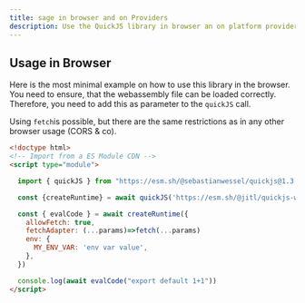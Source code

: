```yaml
---
title: sage in browser and on Providers
description: Use the QuickJS library in browser an on platform providers
---
```


## Usage in Browser

Here is the most minimal example on how to use this library in the browser.
You need to ensure, that the webassembly file can be loaded correctly. Therefore, you need to add this as parameter to the `quickJS` call.

Using `fetch`is possible, but there are the same restrictions as in any other browser usage (CORS & co).

```html
<!doctype html>
<!-- Import from a ES Module CDN -->
<script type="module">

  import { quickJS } from "https://esm.sh/@sebastianwessel/quickjs@1.3.0"

  const {createRuntime} = await quickJS('https://esm.sh/@jitl/quickjs-wasmfile-release-sync')

  const { evalCode } = await createRuntime({
    allowFetch: true,
    fetchAdapter: (...params)=>fetch(...params)
    env: {
      MY_ENV_VAR: 'env var value',
    },
  })

  console.log(await evalCode("export default 1+1"))
</script>
```

